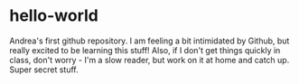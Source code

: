 # hello-world
Andrea's first github repository.
I am feeling a bit intimidated by Github, but really excited to be learning this stuff! Also, if I don't get things quickly in class, don't worry - I'm a slow reader, but work on it at home and catch up. Super secret stuff. 

